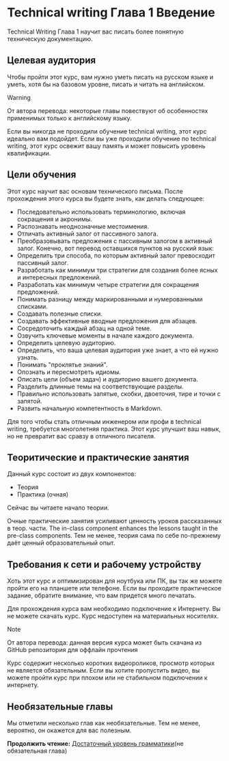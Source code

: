 # Technical writing Глава 1 Введение

Technical Writing Глава 1 научит вас писать более понятную техническую документацию.

## Целевая аудитория
Чтобы пройти этот курс, вам нужно уметь писать на русском языке и уметь, хотя бы на базовом уровне, писать и читать на английском.

> [!WARNING]
> От автора перевода: некоторые главы повествуют об особенностях применимых только к английскому языку.

Если вы никогда не проходили обучение technical writing, этот курс идеально вам подойдет. Если вы уже проходили обучение по technical writing, этот курс освежит вашу память и может повысить уровень квалификации.

## Цели обучения
Этот курс научит вас основам технического письма. После прохождения этого курса вы будете знать, как делать следующее:

- Последовательно использовать терминологию, включая сокращения и акронимы.
- Распознавать неоднозначные местоимения.
- Отличать активный залог от пассивного залога.
- Преобразовывать предложения с пассивным залогом в активный залог.
Конечно, вот перевод оставшихся пунктов на русский язык:
- Определить три способа, по которым активный залог превосходит пассивный залог.
- Разработать как минимум три стратегии для создания более ясных и интересных предложений.
- Разработать как минимум четыре стратегии для сокращения предложений.
- Понимать разницу между маркированными и нумерованными списками.
- Создавать полезные списки.
- Создавать эффективные вводные предложения для абзацев.
- Сосредоточить каждый абзац на одной теме.
- Озвучить ключевые моменты в начале каждого документа.
- Определить целевую аудиторию.
- Определить, что ваша целевая аудитория уже знает, а что ей нужно узнать.
- Понимать "проклятье знаний".
- Опознать и пересмотреть идиомы.
- Описать цели (объем задач) и аудиторию вашего документа.
- Разделить длинные темы на соответствующие разделы.
- Правильно использовать запятые, скобки, двоеточия, тире и точки с запятой.
- Развить начальную компетентность в Markdown.

Для того чтобы стать отличным инженером или профи в technical writing, требуется многолетняя практика. Этот курс улучшит ваш навык, но не превратит вас сравзу в отличного писателя.

## Теоритические и практические занятия
Данный курс состоит из двух компонентов:
- Теория
- Практика (очная)

Сейчас вы читаете начало теории.

Очные практические занятия усиливают ценность уроков рассказанных в теор. части. 
The in-class component enhances the lessons taught in the pre-class components. Тем не менее, теория сама по себе по-прежнему даёт ценный образовательный опыт.

## Требования к сети и рабочему устройству
Хоть этот курс и оптимизирован для ноутбука или ПК, вы так же можете пройти его на планшете или телефоне. Если вы проходите практическое задание, обратите внимание, что вам придется много печатать.

Для прохождения курса вам необходимо подключение к Интернету. Вы не можете скачать курс. Курс недоступен на материальных носителях.

> [!NOTE]
> От автора перевода: данная версия курса может быть скачана из GitHub репозитория для оффлайн прочтения

Курс содержит несколько коротких видеороликов, просмотр которых не является обязательным. Если вы хотите пропустить видео, вы можете пройти курс при плохом или не стабильном подключении к интернету.

## Необязательные главы

Мы отметили несколько глав как необязательные. Тем не менее, вероятно, он окажется для вас полезным.

**Продолжить чтение:** [Достаточный уровень грамматики]()(не обязательная глава)
